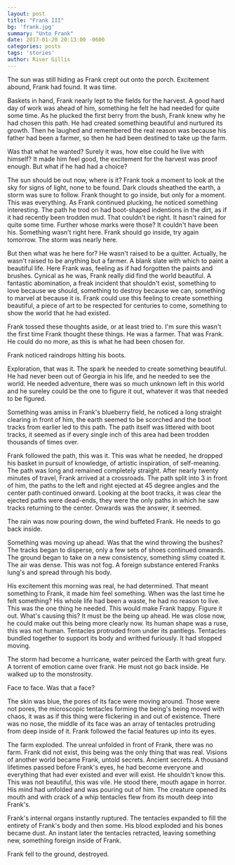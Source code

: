 ```yaml
---
layout: post
title: "Frank III"
bg: 'frank.jpg'
summary: "Unto Frank"
date: 2017-01-20 20:13:00 -0600
categories: posts
tags: 'stories'
author: River Gillis
---
```

The sun was still hiding as Frank crept out onto the porch. Excitement abound, Frank had found. It was time.  
  
Baskets in hand, Frank nearly lept to the fields for the harvest. A good hard day of work was ahead of him, something he felt he had needed for quite some time.
As he plucked the first berry from the bush, Frank knew why he had chosen this path. He had created something beautiful and nurtured its growth. Then he laughed and remembered the real reason was because his father had been a farmer, so then he had been destined to take up the farm.  
  
Was that what he wanted? Surely it was, how else could he live with himself? It made him feel good, the excitement for the harvest was proof enough. But what if he had had a choice?  
  
The sun should be out now, where is it? Frank took a moment to look at the sky for signs of light, none to be found. Dark clouds sheathed the earth, a storm was sure to follow. Frank thought to go inside, but only for a moment. This was everything.
As Frank continued plucking, he noticed something interesting. The path he trod on had boot-shaped indentions in the dirt, as if it had recently been trodden mud. That couldn't be right. It hasn't rained for quite some time. Further whose marks were those? It couldn't have been his. Something wasn't right here. Frank should go inside, try again tomorrow. The storm was nearly here.  
  
But then what was he here for? He wasn't raised to be a quitter. Actually, he wasn't raised to be anything but a farmer. A blank slate with which to paint a beautiful life. Here Frank was, feeling as if had forgotten the paints and brushes. Cynical as he was, Frank really did find the world beautiful. A fantastic abomination, a freak incident that shouldn't exist, something to love because we should, something to destroy because we can, something to marvel at because it is. Frank could use this feeling to create something beautiful, a piece of art to be respected for centuries to come, something to show the world that he had existed.  
  
Frank tossed these thoughts aside, or at least tried to. I'm sure this wasn't the first time Frank thought these things. He was a farmer. That was Frank. He could do no more, as this is what he had been chosen for.  
  
Frank noticed raindrops hitting his boots.  
  
Exploration, that was it. The spark he needed to create something beautiful. He had never been out of Georgia in his life, and he needed to see the world. He needed adventure, there was so much unknown left in this world and he sureley could be the one to figure it out, whatever it was that needed to be figured.  
  
Something was amiss in Frank's blueberry field, he noticed a long straight clearing in front of him, the earth seemed to be scorched and the boot tracks from earlier led to this path. The path itself was littered with boot tracks, it seemed as if every single inch of this area had been trodden thousands of times over.  
  
Frank followed the path, this was it. This was what he needed, he dropped his basket in pursuit of knowledge, of artistic inspiration, of self-meaning. The path was long and remained completely straight. After nearly twenty minutes of travel, Frank arrived at a crossroads. The path split into 3 in front of him, the paths to the left and right ejected at 45 degree angles and the center path continued onward. Looking at the boot tracks, it was clear the ejected paths were dead-ends, they were the only paths in which he saw tracks returning to the center. Onwards was the answer, it seemed.  
  
The rain was now pouring down, the wind buffeted Frank. He needs to go back inside.  
  
Something was moving up ahead. Was that the wind throwing the bushes? The tracks began to disperse, only a few sets of shoes continued onwards. The ground began to take on a new consistency, something slimy coated it. The air was dense. This was not fog. A foreign substance entered Franks lung's and spread through his body.  
  
His excitement this morning was real, he had determined. That meant something to Frank, it made him feel something. When was the last time he felt something? His whole life had been a waste, he had no reason to live. This was the one thing he needed. This would make Frank happy. Figure it out. What's causing this? It must be the being up ahead. He was close now, he could make out this being more clearly now. Its human shape was a ruse, this was not human. Tentacles protruded from under its pantlegs. Tentacles bundled together to support its body and writhed furiously. It had stopped moving.  
  
The storm had become a hurricane, water peirced the Earth with great fury. A torrent of emotion came over frank. He must not go back inside. He walked up to the monstrosity.  
  
Face to face. Was that a face?  
  
The skin was blue, the pores of its face were moving around. Those were not pores, the microscopic tentacles forming the being's being moved with chaos, it was as if this thing were flickering in and out of existence. There was no nose, the middle of its face was an array of tentacles protruding from deep inside of it. Frank followed the facial features up into its eyes.  
  
The farm exploded. The unreal unfolded in front of Frank, there was no farm. Frank did not exist, this being was the only thing that was real. Visions of another world became Frank, untold secrets. Ancient secrets. A thousand lifetimes passed before Frank's eyes, he had become everyone and everything that had ever existed and ever will exist. He shouldn't know this. This was not beautiful, this was vile. He stood there, mouth agape in horror. His mind had unfolded and was pouring out of him. The creature opened its mouth and with crack of a whip tentacles flew from its mouth deep into Frank's.  
  
Frank's internal organs instantly ruptured. The tentacles expanded to fill the entirety of Frank's body and then some. His blood exploded and his bones became dust. An instant later the tentacles retracted, leaving something new, something foreign inside of Frank.  
  
Frank fell to the ground, destroyed.  
